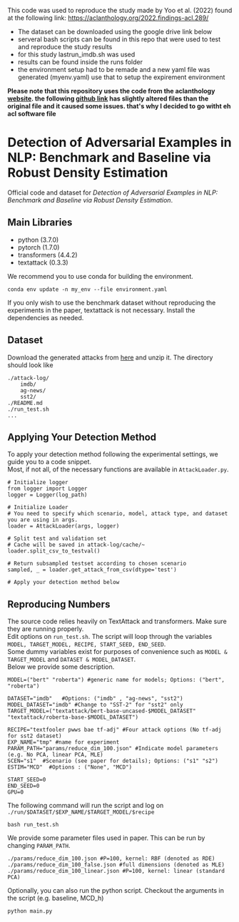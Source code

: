
This code was used to reproduce the study made by Yoo et al. (2022) found at the following link: https://aclanthology.org/2022.findings-acl.289/

* The dataset can be downloaded using the google drive link below
* serveral bash scripts can be found in this repo that were used to test and reproduce the study results
* for this study lastrun_imdb.sh was used
* results can be found inside the runs folder
* the environment setup had to be remade and a new yaml file was generated (myenv.yaml) use that to setup the expirement environment

**Please note that this repository uses the code from the aclanthology [website](https://aclanthology.org/2022.findings-acl.289/). the following [github link](https://github.com/bangawayoo/adversarial-examples-in-text-classification) has slightly altered files than the original file and it caused some issues. that's why I decided to go witht eh acl software file**

# Detection of Adversarial Examples in NLP: Benchmark and Baseline via Robust Density Estimation

Official code and dataset for *Detection of Adversarial Examples in NLP: Benchmark and Baseline via Robust Density Estimation*.

## Main Libraries
* python (3.7.0)
* pytorch (1.7.0)
* transformers (4.4.2)
* textattack (0.3.3)

We recommend you to use conda for building the environment.
```
conda env update -n my_env --file environment.yaml
```
If you only wish to use the benchmark dataset without reproducing the experiments in the paper, textattack is not necessary.
Install the dependencies as needed. 

## Dataset 
Download the generated attacks from [here](https://drive.google.com/file/d/1VMiyg5Mrwwhz-156F4PH7-mTNla_CYJ1/view?usp=sharing) and unzip it. The directory should look like 
```
./attack-log/
    imdb/
    ag-news/
    sst2/
./README.md 
./run_test.sh
... 
```


## Applying Your Detection Method 
To apply your detection method following the experimental settings, we guide you to a code snippet.  
Most, if not all, of the necessary functions are available in `AttackLoader.py`.
```
# Initialize logger 
from logger import Logger 
logger = Logger(log_path)

# Initialize Loader 
# You need to specify which scenario, model, attack type, and dataset you are using in args. 
loader = AttackLoader(args, logger)

# Split test and validation set
# Cache will be saved in attack-log/cache/~ 
loader.split_csv_to_testval() 

# Return subsampled testset according to chosen scenario 
sampled, _ = loader.get_attack_from_csv(dtype='test')

# Apply your detection method below 
```


## Reproducing Numbers
The source code relies heavily on TextAttack and transformers. Make sure they are running properly.  
Edit options on `run_test.sh`.
The script will loop through the variables `MODEL, TARGET_MODEL, RECIPE, START_SEED, END_SEED`.  
Some dummy variables exist for purposes of convenience such as `MODEL & TARGET_MODEL` and `DATASET & MODEL_DATASET`.   
Below we provide some description.
```
MODEL=("bert" "roberta") #generic name for models; Options: ("bert", "roberta") 

DATASET="imdb"   #Options: ("imdb" , "ag-news", "sst2")
MODEL_DATASET="imdb" #Change to "SST-2" for "sst2" only
TARGET_MODEL=("textattack/bert-base-uncased-$MODEL_DATASET" "textattack/roberta-base-$MODEL_DATASET")

RECIPE="textfooler pwws bae tf-adj" #Four attack options (No tf-adj for sst2 dataset)
EXP_NAME="tmp" #name for experiment
PARAM_PATH="params/reduce_dim_100.json" #Indicate model parameters (e.g. No PCA, linear PCA, MLE) 
SCEN="s1"  #Scenario (see paper for details); Options: ("s1" "s2") 
ESTIM="MCD"  #Options : ("None", "MCD")

START_SEED=0
END_SEED=0
GPU=0
```
The following command will run the script and log on `./run/$DATASET/$EXP_NAME/$TARGET_MODEL/$recipe`
```
bash run_test.sh 
```

We provide some parameter files used in paper. This can be run by changing `PARAM_PATH`. 
```
./params/reduce_dim_100.json #P=100, kernel: RBF (denoted as RDE) 
./params/reduce_dim_100_false.json #full dimensions (denoted as MLE)
./params/reduce_dim_100_linear.json #P=100, kernel: linear (standard PCA)
```

Optionally, you can also run the python script.
Checkout the arguments in the script (e.g. baseline, MCD_h)
```
python main.py 
```
